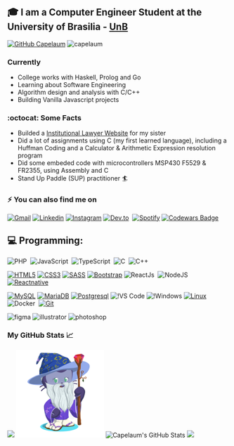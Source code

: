 
## :mortar_board: I am a Computer Engineer Student at the University of Brasilia - [UnB](https://www.unb.br/)

 [![GitHub Capelaum](https://img.shields.io/github/followers/capelaum?label=follow&style=social)](https://github.com/capelaum)
<img src="https://komarev.com/ghpvc/?username=capelaum" alt="capelaum" />

 ### Currently
 
- College works with Haskell, Prolog and Go
- Learning about Software Engineering
- Algorithm design and analysis with C/C++
- Building Vanilla Javascript projects

### :octocat: Some Facts

- Builded a [Institutional Lawyer Website](https://www.capelletto.adv.br) for my sister 
- Did a lot of assignments using C (my first learned language), including a Huffman Coding and a Calculator & Arithmetic Expression resolution program
- Did some embeded code with microcontrollers MSP430 F5529 & FR2355, using Assembly and C
- Stand Up Paddle (SUP) practitioner :surfer:

### ⚡ You can also find me on 

[<img src='https://cdn.jsdelivr.net/npm/simple-icons@3.0.1/icons/gmail.svg' alt='Gmail' height='20'>](mailto:thecapellett@gmail.com) 
[<img src='https://cdn.jsdelivr.net/npm/simple-icons@3.0.1/icons/linkedin.svg' alt='Linkedin' height='20'>](https://www.linkedin.com/in/luis-capelletto) 
[<img src='https://cdn.jsdelivr.net/npm/simple-icons@3.0.1/icons/instagram.svg' alt='Instagram' height='20'>](https://www.instagram.com/capelletto.lv) 
[<img src='https://cdn.jsdelivr.net/npm/simple-icons@3.0.1/icons/dev-dot-to.svg' alt='Dev.to' height='25'>](https://dev.to/capelaum)&nbsp;
[<img src='https://cdn.jsdelivr.net/npm/simple-icons@3.0.1/icons/spotify.svg' alt='Spotify' height='25'>](https://open.spotify.com/user/thecapela)
[![Codewars Badge](https://www.codewars.com/users/capelaum/badges/micro)](https://www.codewars.com/users/capelaum/)

## 💻 Programming: <br/>

![PHP](https://img.shields.io/badge/-PHP-369?style=flat&logoColor=fff&logo=php)&nbsp;
![JavaScript](https://img.shields.io/badge/-JavaScript-FEAE32?style=flat&logoColor=fff&logo=javascript)&nbsp;
![TypeScript](https://img.shields.io/badge/-TypeScript-007ACC?style=flat&logoColor=fff&logo=typescript)&nbsp;
![C](https://img.shields.io/badge/--007ACC?style=flat&logoColor=fff&logo=C)&nbsp;
![C++](https://img.shields.io/badge/-C++-007ACC?style=flat&logoColor=fff&logo=C++)&nbsp;

[![HTML5](https://img.shields.io/badge/-HTML5-E34F26?style=flat-square&logo=html5&logoColor=white&link=https://github.com/capelaum/)](https://github.com/capelaum/)
[![CSS3](https://img.shields.io/badge/-CSS3-1572B6?style=flat-square&logo=css3&link=https://github.com/capelaum/)](https://github.com/capelaum/)
[![SASS](https://img.shields.io/badge/-Sass-000000?style=flat-square&logo=Sass&link=https://github.com/capelaum/)](https://github.com/capelaum/)
[![Bootstrap](https://img.shields.io/badge/-Bootstrap-563D7C?style=flat-square&logo=bootstrap&link=https://github.com/capelaum/)](https://github.com/capelaum/)
![ReactJs](https://img.shields.io/badge/-React.js-18BCEE?style=flat&logoColor=fff&logo=react)&nbsp;
![NodeJS](https://img.shields.io/badge/-Node.js-5B9856?style=flat&logoColor=fff&logo=node.js)&nbsp;
[![Reactnative](https://img.shields.io/badge/-reactnative-black?style=flat-square&logo=react&link=https://github.com/capelaum/)](https://github.com/capelaum/)

[![MySQL](https://img.shields.io/badge/-MySQL-black?style=flat-square&logo=mysql&link=https://github.com/capelaum/)](https://github.com/capelaum/)
[![MariaDB](https://img.shields.io/badge/-MariaDB-black?style=flat-square&logo=mariadb&link=https://github.com/capelaum/)](https://github.com/capelaum/)
[![Postgresql](https://img.shields.io/badge/-Postgresql-black?style=flat-square&logo=postgresql&link=https://github.com/capelaum/)](https://github.com/capelaum/)
![!VS Code](http://img.shields.io/badge/-VS%20Code-007ACC?style=flat-square&logo=visual-studio-code&logoColor=ffffff)
![!Windows](http://img.shields.io/badge/-Windows-0078D6?style=flat-square&logo=windows&logoColor=ffffff)
[![Linux](https://img.shields.io/badge/-Linux-4c3282?style=flat-square&logo=linux&link=https://github.com/capelaum/)](https://github.com/capelaum/)
![Docker](https://img.shields.io/badge/-Docker-099cec?style=flat&logoColor=fff&logo=docker)&nbsp;
[![Git](https://img.shields.io/badge/-Git-black?style=flat-square&logo=git&link=https://github.com/capelaum/)](https://github.com/capelaum/)

<p align="left">
  <img src="https://www.vectorlogo.zone/logos/figma/figma-icon.svg" alt="figma" width="20" height="20"/>
  <img src="https://www.vectorlogo.zone/logos/adobe_illustrator/adobe_illustrator-icon.svg" alt="illustrator" width="20" height="20"/> 
  <img src="https://devicons.github.io/devicon/devicon.git/icons/photoshop/photoshop-plain.svg" alt="photoshop" width="20" height="20"/> 
</p>

### My GitHub Stats &#x1f4c8;

<div display="flex">
 <img src="https://github-readme-stats.vercel.app/api/top-langs/?username=capelaum&hide=java,html&title_color=ffffff&text_color=c9cacc&icon_color=2bbc8a&bg_color=1d1f21" />
 <img width="200px" src="https://github.com/capelaum/capelaum/raw/master/octocat-no-bg.png" >
 <img width="500px" src="https://github-readme-stats.vercel.app/api?username=capelaum&show_icons=true&line_height=27&count_private=true&title_color=ffffff&text_color=c9cacc&icon_color=2bbc8a&bg_color=1d1f21" alt="Capelaum's GitHub Stats" />
 <img width="400px" src="https://github-readme-stats.vercel.app/api/wakatime?username=capelletto&theme=dracula&layout=compact"/>
</div>


<!--
**capelaum/capelaum** is a ✨ _special_ ✨ repository because its `README.md` (this file) appears on your GitHub profile.

Here are some ideas to get you started:

- 🔭 I’m currently working on ...
- 🌱 I’m currently learning ...
- 👯 I’m looking to collaborate on ...
- 🤔 I’m looking for help with ...
- 💬 Ask me about ...
- 📫 How to reach me: ...
- 😄 Pronouns: ...
- ⚡ Fun fact: ...

![Capelaum's github stats](https://github-readme-stats.vercel.app/api?username=capelaum&show_icons=true&count_private=true&hide_border=true&theme=radical)
<img width="26px" src="https://raw.githubusercontent.com/isocpp/logos/master/cpp_logo.svg" />
-->
